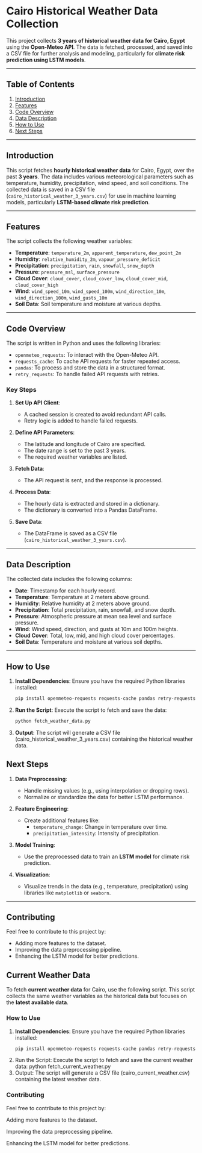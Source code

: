 # **Cairo Historical Weather Data Collection**

This project collects **3 years of historical weather data for Cairo, Egypt** using the **Open-Meteo API**. The data is fetched, processed, and saved into a CSV file for further analysis and modeling, particularly for **climate risk prediction using LSTM models**.

---

## **Table of Contents**
1. [Introduction](#introduction)
2. [Features](#features)
3. [Code Overview](#code-overview)
4. [Data Description](#data-description)
5. [How to Use](#how-to-use)
6. [Next Steps](#next-steps)

---

## **Introduction**
This script fetches **hourly historical weather data** for Cairo, Egypt, over the past **3 years**. The data includes various meteorological parameters such as temperature, humidity, precipitation, wind speed, and soil conditions. The collected data is saved in a CSV file (`cairo_historical_weather_3_years.csv`) for use in machine learning models, particularly **LSTM-based climate risk prediction**.

---

## **Features**
The script collects the following weather variables:
- **Temperature**: `temperature_2m`, `apparent_temperature`, `dew_point_2m`
- **Humidity**: `relative_humidity_2m`, `vapour_pressure_deficit`
- **Precipitation**: `precipitation`, `rain`, `snowfall`, `snow_depth`
- **Pressure**: `pressure_msl`, `surface_pressure`
- **Cloud Cover**: `cloud_cover`, `cloud_cover_low`, `cloud_cover_mid`, `cloud_cover_high`
- **Wind**: `wind_speed_10m`, `wind_speed_100m`, `wind_direction_10m`, `wind_direction_100m`, `wind_gusts_10m`
- **Soil Data**: Soil temperature and moisture at various depths.

---

## **Code Overview**
The script is written in Python and uses the following libraries:
- `openmeteo_requests`: To interact with the Open-Meteo API.
- `requests_cache`: To cache API requests for faster repeated access.
- `pandas`: To process and store the data in a structured format.
- `retry_requests`: To handle failed API requests with retries.

### **Key Steps**
1. **Set Up API Client**:
   - A cached session is created to avoid redundant API calls.
   - Retry logic is added to handle failed requests.

2. **Define API Parameters**:
   - The latitude and longitude of Cairo are specified.
   - The date range is set to the past 3 years.
   - The required weather variables are listed.

3. **Fetch Data**:
   - The API request is sent, and the response is processed.

4. **Process Data**:
   - The hourly data is extracted and stored in a dictionary.
   - The dictionary is converted into a Pandas DataFrame.

5. **Save Data**:
   - The DataFrame is saved as a CSV file (`cairo_historical_weather_3_years.csv`).

---

## **Data Description**
The collected data includes the following columns:
- **Date**: Timestamp for each hourly record.
- **Temperature**: Temperature at 2 meters above ground.
- **Humidity**: Relative humidity at 2 meters above ground.
- **Precipitation**: Total precipitation, rain, snowfall, and snow depth.
- **Pressure**: Atmospheric pressure at mean sea level and surface pressure.
- **Wind**: Wind speed, direction, and gusts at 10m and 100m heights.
- **Cloud Cover**: Total, low, mid, and high cloud cover percentages.
- **Soil Data**: Temperature and moisture at various soil depths.

---

## **How to Use**
1. **Install Dependencies**:
   Ensure you have the required Python libraries installed:
   ```bash
   pip install openmeteo-requests requests-cache pandas retry-requests
2. **Run the Script**:
   Execute the script to fetch and save the data:
   ```bash
   python fetch_weather_data.py
3. **Output**:
   The script will generate a CSV file (cairo_historical_weather_3_years.csv) containing the historical weather data.
## **Next Steps**
1. **Data Preprocessing**:
   - Handle missing values (e.g., using interpolation or dropping rows).
   - Normalize or standardize the data for better LSTM performance.

2. **Feature Engineering**:
   - Create additional features like:
     - `temperature_change`: Change in temperature over time.
     - `precipitation_intensity`: Intensity of precipitation.

3. **Model Training**:
   - Use the preprocessed data to train an **LSTM model** for climate risk prediction.

4. **Visualization**:
   - Visualize trends in the data (e.g., temperature, precipitation) using libraries like `matplotlib` or `seaborn`.

---

## **Contributing**
Feel free to contribute to this project by:
- Adding more features to the dataset.
- Improving the data preprocessing pipeline.
- Enhancing the LSTM model for better predictions.

## **Current Weather Data**
To fetch **current weather data** for Cairo, use the following script. This script collects the same weather variables as the historical data but focuses on the **latest available data**.

### **How to Use**
1. **Install Dependencies**:
   Ensure you have the required Python libraries installed:
   ```bash
   pip install openmeteo-requests requests-cache pandas retry-requests
2. Run the Script:
   Execute the script to fetch and save the current weather data:
   python fetch_current_weather.py
3. Output:
   The script will generate a CSV file (cairo_current_weather.csv) containing the latest weather data.

### **Contributing**
Feel free to contribute to this project by:

Adding more features to the dataset.

Improving the data preprocessing pipeline.

Enhancing the LSTM model for better predictions.
